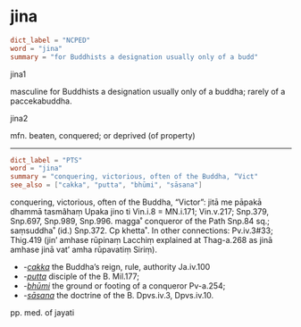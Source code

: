# jina

``` toml
dict_label = "NCPED"
word = "jina"
summary = "for Buddhists a designation usually only of a budd"
```

jina1

masculine for Buddhists a designation usually only of a buddha; rarely of a paccekabuddha.

jina2

mfn. beaten, conquered; or deprived (of property)

--------------------

``` toml
dict_label = "PTS"
word = "jina"
summary = "conquering, victorious, often of the Buddha, “Vict"
see_also = ["cakka", "putta", "bhūmi", "sāsana"]
```

conquering, victorious, often of the Buddha, “Victor”: jitā me pāpakā dhammā tasmâhaṃ Upaka jino ti Vin.i.8 = MN.i.171; Vin.v.217; Snp.379, Snp.697, Snp.989, Snp.996. magga˚ conqueror of the Path Snp.84 sq.; saṃsuddha˚ (id.) Snp.372. Cp khetta˚. In other connections: Pv.iv.3#33; Thig.419 (jin’ amhase rūpinaṃ Lacchiṃ explained at Thag\-a.268 as jinā amhase jinā vat’ amha rūpavatiṃ Siriṃ).

* *\-[cakka](cakka.md)* the Buddha’s reign, rule, authority Ja.iv.100
* *\-[putta](putta.md)* disciple of the B. Mil.177;
* *\-[bhūmi](bhūmi.md)* the ground or footing of a conqueror Pv\-a.254;
* *\-[sāsana](sāsana.md)* the doctrine of the B. Dpvs.iv.3, Dpvs.iv.10.

pp. med. of jayati

